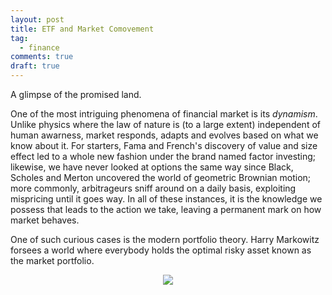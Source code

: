 ```yaml
---
layout: post
title: ETF and Market Comovement
tag:
  - finance
comments: true
draft: true
---
```


A glimpse of the promised land.

One of the most intriguing phenomena of financial market is its _dynamism_. Unlike physics where the law of nature is (to a large extent) independent of human awarness, market responds, adapts and evolves based on what we know about it. For starters, Fama and French's discovery of value and size effect led to a whole new fashion under the brand named factor investing; likewise, we have never looked at options the same way since Black, Scholes and Merton uncovered the world of geometric Brownian motion; more commonly, arbitrageurs sniff around on a daily basis, exploiting mispricing until it goes way. In all of these instances, it is the knowledge we possess that leads to the action we take, leaving a permanent mark on how market behaves.

One of such curious cases is the modern portfolio theory. Harry Markowitz forsees a world where everybody holds the optimal risky asset known as the market portfolio.

<p align="center">
  <img src="https://shawenyao.github.io/ETF-vs-rho/output/efficient_frontier1.svg" />
</p>
